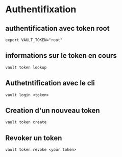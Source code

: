 # Authentifixation

## authentification avec token root
```
export VAULT_TOKEN="root"
```

## informations sur le token en cours

```
vault token lookup
```

## Authetntification avec le cli

```
vault login <token>
```

## Creation d'un nouveau token 

```
vault token create
```

## Revoker un token

```
vault token revoke <your token>
```
